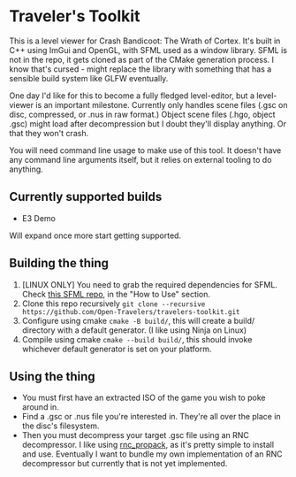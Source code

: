 # Traveler's Toolkit

This is a level viewer for Crash Bandicoot: The Wrath of Cortex.
It's built in C++ using ImGui and OpenGL, with SFML used as a window library.
SFML is not in the repo, it gets cloned as part of the CMake generation process. I know that's cursed - might replace the library with something that has a sensible build system like GLFW eventually.

One day I'd like for this to become a fully fledged level-editor, but a level-viewer is an important milestone.
Currently only handles scene files (.gsc on disc, compressed, or .nus in raw format.)
Object scene files (.hgo, object .gsc) might load after decompression but I doubt they'll display anything. Or that they won't crash.

You will need command line usage to make use of this tool. It doesn't have any command line arguments itself, but it relies on external tooling to do anything.

## Currently supported builds
- E3 Demo

Will expand once more start getting supported.

## Building the thing
1. [LINUX ONLY] You need to grab the required dependencies for SFML. Check [this SFML repo](https://github.com/SFML/cmake-sfml-project), in the "How to Use" section.
2. Clone this repo recursively `git clone --recursive https://github.com/Open-Travelers/travelers-toolkit.git`
3. Configure using cmake `cmake -B build/`, this will create a build/ directory with a default generator. (I like using Ninja on Linux)
4. Compile using cmake `cmake --build build/`, this should invoke whichever default generator is set on your platform.

## Using the thing
- You must first have an extracted ISO of the game you wish to poke around in.
- Find a .gsc or .nus file you're interested in. They're all over the place in the disc's filesystem.
- Then you must decompress your target .gsc file using an RNC decompressor. I like using [rnc_propack](https://github.com/lab313ru/rnc_propack_source/tree/master), as it's pretty simple to install and use. Eventually I want to bundle my own implementation of an RNC decompressor but currently that is not yet implemented.
